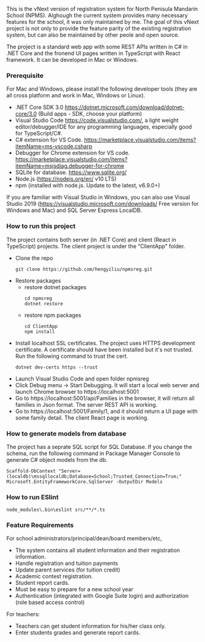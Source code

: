 ﻿This is the vNext version of registration system for North Penisula Mandarin School (NPMS). Alghough the current system provides many necessary features for the school, it was only maintained by me. The goal of this vNext project is not only to provide the feature parity of the existing
registration system, but can also be maintained by other peole and open source.

The project is a standard web app with some REST APIs written in C# in .NET Core and the fronend UI pages written in TypeScript with React framework. It can be developed in Mac or Windows.

### Prerequisite
For Mac and Windows, please install the following developer tools (they are all cross platform and work in Mac, Windows or Linux).
- .NET Core SDK 3.0 https://dotnet.microsoft.com/download/dotnet-core/3.0 (Build apps - SDK, choose your platform)
- Visual Studio Code https://code.visualstudio.com/, a light weight editor/debugger/IDE for any programming languages, especially good for TypeScript/C#.
- C# extension for VS Code. https://marketplace.visualstudio.com/items?itemName=ms-vscode.csharp
- Debugger for Chrome extension for VS code. https://marketplace.visualstudio.com/items?itemName=msjsdiag.debugger-for-chrome
- SQLite for database. https://www.sqlite.org/
- Node.js (https://nodejs.org/en/ v10 LTS)
- npm (installed with node.js. Update to the latest, v6.9.0+)


If you are familiar with Visual Studio in Windows, you can also use Visual Studio 2019 (https://visualstudio.microsoft.com/downloads/ Free version for Windows and Mac) and SQL Server Express LocalDB.

### How to run this project
The project contains both server (in .NET Core) and client (React in TypeScript) projects. The client project is under the "ClientApp" folder.

- Clone the repo
  ```Shell
  git clone https://github.com/hengyiliu/npmsreg.git
  ```
- Restore packages
  - restore dotnet packages
    ```Shell
    cd npmsreg
    dotnet restore
    ```
  - restore npm packages
    ```Shell
    cd ClientApp
    npm install
    ```
- Install localhost SSL certificates. The project uses HTTPS development certificate. A certificate should have been installed but it's not trusted. Run the following command to trust the cert.
  ```Shell
  dotnet dev-certs https --trust
  ```
- Launch Visual Studio Code and open folder npmsreg
- Click Debug menu -> Start Debugging. It will start a local web server and launch Chrome browser to https://localhost:5001
- Go to https://localhost:5001/api/Families in the browser, it will return all families in Json format. The server REST API is working.
- Go to https://localhost:5001/Family/1, and it should return a UI page with some family detail. The client React page is working.


### How to generate models from database
The project has a seprate SQL script for SQL Database. If you change the schema, run the following command in Package Manager Console to generate C# object models from the db.
```Shell
Scaffold-DbContext "Server=(localdb)\mssqllocaldb;Database=School;Trusted_Connection=True;" Microsoft.EntityFrameworkCore.SqlServer -OutputDir Models
```

### How to run ESlint
```Shell
node_modules\.bin\eslint src/**/*.ts
```

### Feature Requirements
For school administrators/principal/dean/board members/etc, 
- The system contains all student information and their registration information.
- Handle registration and tuition payments
- Update parent services (for tuition credit)
- Academic contest registration.
- Student report cards.
- Must be easy to prepare for a new school year
- Authentication (integrated with Google Suite login) and authorization (role based access control)

For teachers:
- Teachers can get student information for his/her class only.
- Enter students grades and generate report cards.
